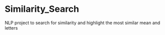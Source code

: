 # Similarity_Search
NLP project to search for similarity and highlight the most similar mean and letters
